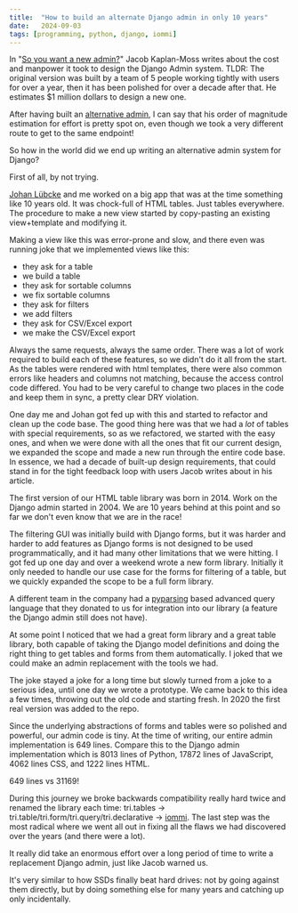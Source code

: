 ```yaml
---
title:	"How to build an alternate Django admin in only 10 years"
date:	2024-09-03
tags: [programming, python, django, iommi]
---
```



In "[So you want a new admin?](https://jacobian.org/2016/may/26/so-you-want-a-new-admin/)" Jacob Kaplan-Moss writes about the cost and manpower it took to design the Django Admin system. TLDR: The original version was built by a team of 5 people working tightly with users for over a year, then it has been polished for over a decade after that. He estimates $1 million dollars to design a new one.

After having built an [alternative admin](https://docs.iommi.rocks/en/latest/admin.html), I can say that his order of magnitude estimation for effort is pretty spot on, even though we took a very different route to get to the same endpoint!

So how in the world did we end up writing an alternative admin system for Django?
 
First of all, by not trying. 

[Johan Lübcke](https://github.com/jlubcke) and me worked on a big app that was at the time something like 10 years old. It was chock-full of HTML tables. Just tables everywhere. The procedure to make a new view started by copy-pasting an existing view+template and modifying it. 
 
Making a view like this was error-prone and slow, and there even was running joke that we implemented views like this:

- they ask for a table
- we build a table
- they ask for sortable columns
- we fix sortable columns
- they ask for filters
- we add filters
- they ask for CSV/Excel export
- we make the CSV/Excel export

Always the same requests, always the same order. There was a lot of work required to build each of these features, so we didn't do it all from the start. As the tables were rendered with html templates, there were also common errors like headers and columns not matching, because the access control code differed. You had to be very careful to change two places in the code and keep them in sync, a pretty clear DRY violation.
 
One day me and Johan got fed up with this and started to refactor and clean up the code base. The good thing here was that we had a *lot* of tables with special requirements, so as we refactored, we started with the easy ones, and when we were done with all the ones that fit our current design, we expanded the scope and made a new run through the entire code base. In essence, we had a decade of built-up design requirements, that could stand in for the tight feedback loop with users Jacob writes about in his article.

The first version of our HTML table library was born in 2014. Work on the Django admin started in 2004. We are 10 years behind at this point and so far we don't even know that we are in the race!

The filtering GUI was initially build with Django forms, but it was harder and harder to add features as Django forms is not designed to be used programmatically, and it had many other limitations that we were hitting. I got fed up one day and over a weekend wrote a new form library. Initially it only needed to handle our use case for the forms for filtering of a table, but we quickly expanded the scope to be a full form library.

A different team in the company had a [pyparsing](https://pyparsing-docs.readthedocs.io/) based advanced query language that they donated to us for integration into our library (a feature the Django admin still does not have).
 
At some point I noticed that we had a great form library and a great table library, both capable of taking the Django model definitions and doing the right thing to get tables and forms from them automatically. I joked that we could make an admin replacement with the tools we had. 
 
The joke stayed a joke for a long time but slowly turned from a joke to a serious idea, until one day we wrote a prototype. We came back to this idea a few times, throwing out the old code and starting fresh. In 2020 the first real version was added to the repo. 

Since the underlying abstractions of forms and tables were so polished and powerful, our admin code is tiny. At the time of writing, our entire admin implementation is 649 lines. Compare this to the Django admin implementation which is 8013 lines of Python, 17872 lines of JavaScript, 4062 lines CSS, and 1222 lines HTML. 

649 lines vs 31169!

During this journey we broke backwards compatibility really hard twice and renamed the library each time: tri.tables -> tri.table/tri.form/tri.query/tri.declarative -> [iommi](https://docs.iommi.rocks). The last step was the most radical where we went all out in fixing all the flaws we had discovered over the years (and there were a lot). 
 
It really did take an enormous effort over a long period of time to write a replacement Django admin, just like Jacob warned us.
 
It's very similar to how SSDs finally beat hard drives: not by going against them directly, but by doing something else for many years and catching up only incidentally. 
